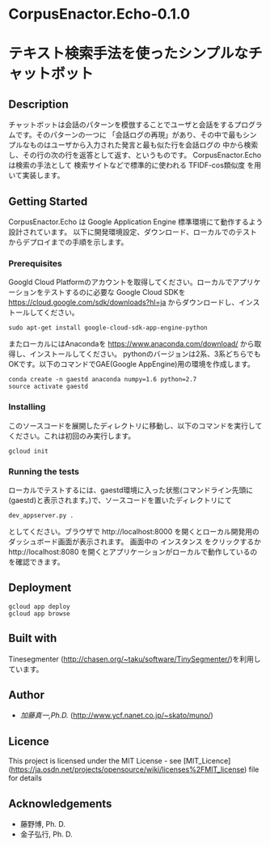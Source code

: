 # CorpusEnactor.Echo-0.1.0
テキスト検索手法を使ったシンプルなチャットボット
====
## Description
チャットボットは会話のパターンを模倣することでユーザと会話をするプログラムです。そのパターンの一つに
「会話ログの再現」があり、その中で最もシンプルなものはユーザから入力された発言と最も似た行を会話ログの
中から検索し、その行の次の行を返答として返す、というものです。 CorpusEnactor.Echo は検索の手法として
検索サイトなどで標準的に使われる TFIDF-cos類似度 を用いて実装します。

## Getting Started

CorpusEnactor.Echo は Google Application Engine 標準環境にて動作するよう設計されています。
以下に開発環境設定、ダウンロード、ローカルでのテストからデプロイまでの手順を示します。

### Prerequisites

Googld Cloud Platformのアカウントを取得してください。ローカルでアプリケーションをテストするのに必要な
Google Cloud SDKを https://cloud.google.com/sdk/downloads?hl=ja からダウンロードし、インストールしてください。
```
sudo apt-get install google-cloud-sdk-app-engine-python

```

またローカルにはAnacondaを https://www.anaconda.com/download/ から取得し、インストールしてください。
pythonのバージョンは2系、3系どちらでもOKです。以下のコマンドでGAE(Google AppEngine)用の環境を作成します。

```
conda create -n gaestd anaconda numpy=1.6 python=2.7
source activate gaestd
```

### Installing

このソースコードを展開したディレクトリに移動し、以下のコマンドを実行してください。これは初回のみ実行します。

```
gcloud init
```


### Running the tests

ローカルでテストするには、gaestd環境に入った状態(コマンドライン先頭に(gaestd)と表示されます。)で、ソースコードを置いたディレクトリにて

```
dev_appserver.py .
```
としてください。ブラウザで http://localhost:8000 を開くとローカル開発用のダッシュボード画面が表示されます。 画面中の インスタンス をクリックするか http://localhost:8080 を開くとアプリケーションがローカルで動作しているのを確認できます。

## Deployment

```
gcloud app deploy
gcloud app browse
```

## Built with
Tinesegmenter (http://chasen.org/~taku/software/TinySegmenter/)を利用しています。

## Author

* *加藤真一,Ph.D.* (http://www.ycf.nanet.co.jp/~skato/muno/)


## Licence

This project is licensed under the MIT License - see [MIT_Licence] (https://ja.osdn.net/projects/opensource/wiki/licenses%2FMIT_license) file for details

## Acknowledgements

* 藤野博, Ph. D.
* 金子弘行, Ph. D.
